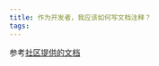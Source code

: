 ```yaml
---
title: 作为开发者，我应该如何写文档注释？
tags:
---
```


参考[社区提供的文档](https://github.com/typst-community/guidelines/blob/2b5dbca9c41866181e9c383515a54fc915df52ea/guidelines.pdf)
